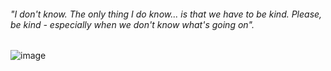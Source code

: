 ######  _"I don't know. The only thing I do know... is that we have to be kind. Please, be kind - especially when we don't know what's going on"._ <br /> 
![image](https://github.com/user-attachments/assets/91879ca9-4b95-4078-a716-6b0ee3880c37)




